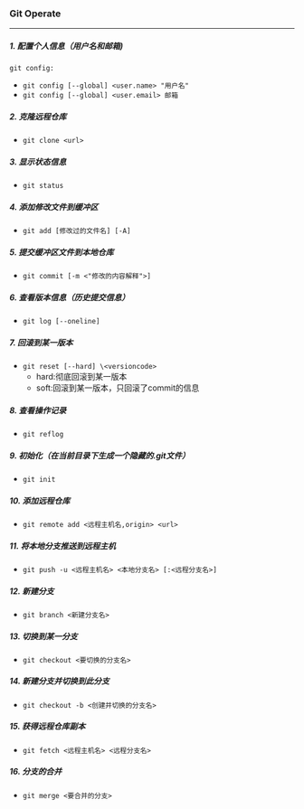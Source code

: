 ### Git Operate
***
##### 1. 配置个人信息（用户名和邮箱)
`git config:`
- `git config [--global] <user.name> "用户名"`
- `git config [--global] <user.email> 邮箱`
##### 2. 克隆远程仓库
- `git clone <url>`
##### 3. 显示状态信息
- `git status`
##### 4. 添加修改文件到缓冲区
- `git add [修改过的文件名] [-A]`
##### 5. 提交缓冲区文件到本地仓库
- `git commit [-m <"修改的内容解释">]`
##### 6. 查看版本信息（历史提交信息）
- `git log [--oneline]`
##### 7. 回滚到某一版本
- `git reset [--hard] \<versioncode>`
   - hard:彻底回滚到某一版本
   - soft:回滚到某一版本，只回滚了commit的信息
##### 8. 查看操作记录
- `git reflog`
##### 9. 初始化（在当前目录下生成一个隐藏的.git文件）
- `git init`
##### 10. 添加远程仓库
- `git remote add <远程主机名,origin> <url>`
##### 11. 将本地分支推送到远程主机
- `git push -u <远程主机名> <本地分支名> [:<远程分支名>]`
##### 12. 新建分支
- `git branch <新建分支名>`
##### 13. 切换到某一分支
- `git checkout <要切换的分支名>`
##### 14. 新建分支并切换到此分支
- `git checkout -b <创建并切换的分支名>`
##### 15. 获得远程仓库副本
- `git fetch <远程主机名> <远程分支名>`
##### 16. 分支的合并
- `git merge <要合并的分支>`

  

  